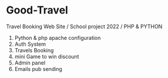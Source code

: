 # Good-Travel
Travel Booking Web Site / School project 2022 / PHP & PYTHON
<br>
<ol>
  <li>Python & php apache configuration</li>
  <li>Auth System</li>
  <li>Travels Booking</li>
  <li>mini Game to win discount</li>
  <li>Admin panel</li>
  <li>Emails pub sending</li>
</ol>
